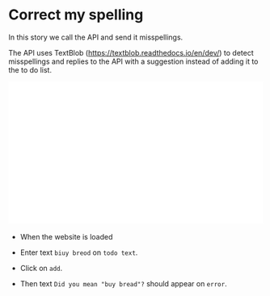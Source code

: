 # Correct my spelling

In this story we call the API and send it misspellings.

The API uses TextBlob (https://textblob.readthedocs.io/en/dev/)
to detect misspellings and replies to the API with a suggestion
instead of adding it to the to do list.


![](https://raw.githubusercontent.com/hitchdev/examples/main/website/screenshots/correct-my-spelling.gif)


* When the website is loaded

* Enter text `biuy breod` on `todo text`.

* Click on `add`.


* Then text `Did you mean "buy bread"?` should appear on `error`.

